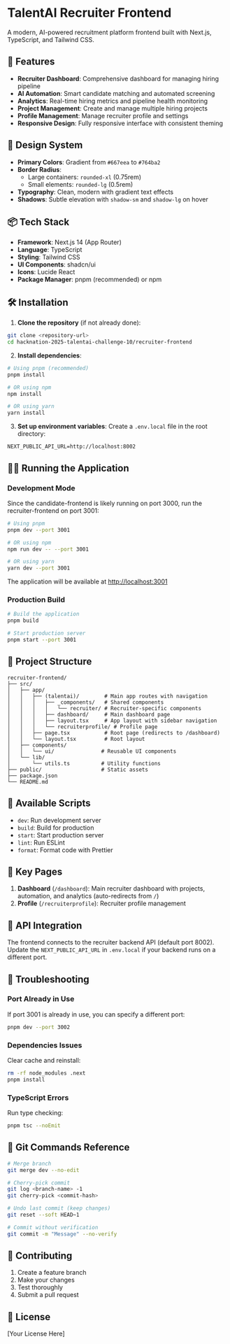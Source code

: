 # TalentAI Recruiter Frontend

A modern, AI-powered recruitment platform frontend built with Next.js, TypeScript, and Tailwind CSS.

## 🚀 Features

- **Recruiter Dashboard**: Comprehensive dashboard for managing hiring pipeline
- **AI Automation**: Smart candidate matching and automated screening
- **Analytics**: Real-time hiring metrics and pipeline health monitoring
- **Project Management**: Create and manage multiple hiring projects
- **Profile Management**: Manage recruiter profile and settings
- **Responsive Design**: Fully responsive interface with consistent theming

## 🎨 Design System

- **Primary Colors**: Gradient from `#667eea` to `#764ba2`
- **Border Radius**: 
  - Large containers: `rounded-xl` (0.75rem)
  - Small elements: `rounded-lg` (0.5rem)
- **Typography**: Clean, modern with gradient text effects
- **Shadows**: Subtle elevation with `shadow-sm` and `shadow-lg` on hover

## 📦 Tech Stack

- **Framework**: Next.js 14 (App Router)
- **Language**: TypeScript
- **Styling**: Tailwind CSS
- **UI Components**: shadcn/ui
- **Icons**: Lucide React
- **Package Manager**: pnpm (recommended) or npm

## 🛠️ Installation

1. **Clone the repository** (if not already done):
```bash
git clone <repository-url>
cd hacknation-2025-talentai-challenge-10/recruiter-frontend
```

2. **Install dependencies**:
```bash
# Using pnpm (recommended)
pnpm install

# OR using npm
npm install

# OR using yarn
yarn install
```

3. **Set up environment variables**:
Create a `.env.local` file in the root directory:
```env
NEXT_PUBLIC_API_URL=http://localhost:8002
```

## 🏃‍♂️ Running the Application

### Development Mode

Since the candidate-frontend is likely running on port 3000, run the recruiter-frontend on port 3001:

```bash
# Using pnpm
pnpm dev --port 3001

# OR using npm
npm run dev -- --port 3001

# OR using yarn
yarn dev --port 3001
```

The application will be available at [http://localhost:3001](http://localhost:3001)

### Production Build

```bash
# Build the application
pnpm build

# Start production server
pnpm start --port 3001
```

## 📁 Project Structure

```
recruiter-frontend/
├── src/
│   ├── app/
│   │   ├── (talentai)/        # Main app routes with navigation
│   │   │   ├── _components/   # Shared components
│   │   │   │   └── recruiter/ # Recruiter-specific components
│   │   │   ├── dashboard/     # Main dashboard page
│   │   │   ├── layout.tsx     # App layout with sidebar navigation
│   │   │   └── recruiterprofile/ # Profile page
│   │   ├── page.tsx           # Root page (redirects to /dashboard)
│   │   └── layout.tsx         # Root layout
│   ├── components/
│   │   └── ui/               # Reusable UI components
│   └── lib/
│       └── utils.ts          # Utility functions
├── public/                   # Static assets
├── package.json
└── README.md
```

## 🔧 Available Scripts

- `dev`: Run development server
- `build`: Build for production
- `start`: Start production server
- `lint`: Run ESLint
- `format`: Format code with Prettier

## 🎯 Key Pages

1. **Dashboard** (`/dashboard`): Main recruiter dashboard with projects, automation, and analytics (auto-redirects from `/`)
2. **Profile** (`/recruiterprofile`): Recruiter profile management

## 🔄 API Integration

The frontend connects to the recruiter backend API (default port 8002). Update the `NEXT_PUBLIC_API_URL` in `.env.local` if your backend runs on a different port.

## 🐛 Troubleshooting

### Port Already in Use
If port 3001 is already in use, you can specify a different port:
```bash
pnpm dev --port 3002
```

### Dependencies Issues
Clear cache and reinstall:
```bash
rm -rf node_modules .next
pnpm install
```

### TypeScript Errors
Run type checking:
```bash
pnpm tsc --noEmit
```

## 📝 Git Commands Reference

```bash
# Merge branch
git merge dev --no-edit

# Cherry-pick commit
git log <branch-name> -1
git cherry-pick <commit-hash>

# Undo last commit (keep changes)
git reset --soft HEAD~1

# Commit without verification
git commit -m "Message" --no-verify
```

## 🤝 Contributing

1. Create a feature branch
2. Make your changes
3. Test thoroughly
4. Submit a pull request

## 📄 License

[Your License Here]